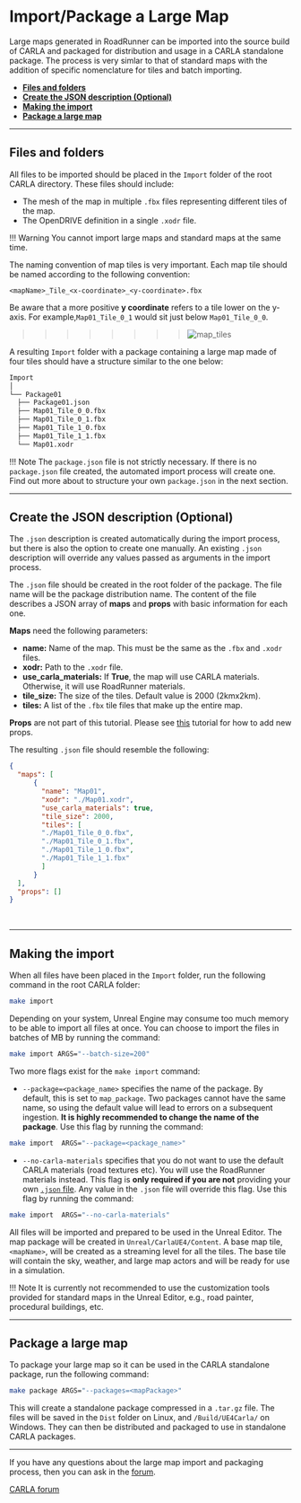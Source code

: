 # Import/Package a Large Map

Large maps generated in RoadRunner can be imported into the source build of CARLA and packaged for distribution and usage in a CARLA standalone package. The process is very simlar to that of standard maps with the addition of specific nomenclature for tiles and batch importing.

- [__Files and folders__](#files-and-folders)
- [__Create the JSON description (Optional)__](#create-the-json-description-optional)
- [__Making the import__](#making-the-import)
- [__Package a large map__](#package-a-large-map)

---

## Files and folders

All files to be imported should be placed in the `Import` folder of the root CARLA directory. These files should include:

- The mesh of the map in multiple `.fbx` files representing different tiles of the map.
- The OpenDRIVE definition in a single `.xodr` file.

!!! Warning
    You cannot import large maps and standard maps at the same time.

The naming convention of map tiles is very important. Each map tile should be named according to the following convention:

```
<mapName>_Tile_<x-coordinate>_<y-coordinate>.fbx
```

Be aware that a more positive __y coordinate__ refers to a tile lower on the y-axis. For example,`Map01_Tile_0_1` would sit just below `Map01_Tile_0_0`. 

>>>>>>>>![map_tiles](../img/map_tiles.png)

A resulting `Import` folder with a package containing a large map made of four tiles should have a structure similar to the one below:

```sh
Import
│
└── Package01
  ├── Package01.json
  ├── Map01_Tile_0_0.fbx
  ├── Map01_Tile_0_1.fbx
  ├── Map01_Tile_1_0.fbx
  ├── Map01_Tile_1_1.fbx
  └── Map01.xodr

```

!!! Note
    The `package.json` file is not strictly necessary. If there is no `package.json` file created, the automated import process will create one. Find out more about to structure your own `package.json` in the next section.

---

## Create the JSON description (Optional)

The `.json` description is created automatically during the import process, but there is also the option to create one manually. An existing `.json` description will override any values passed as arguments in the import process.

The `.json` file should be created in the root folder of the package. The file name will be the package distribution name. The content of the file describes a JSON array of __maps__ and __props__ with basic information for each one.

__Maps__ need the following parameters:

- __name:__ Name of the map. This must be the same as the `.fbx` and `.xodr` files.
- __xodr:__ Path to the `.xodr` file.
- __use_carla_materials:__ If __True__, the map will use CARLA materials. Otherwise, it will use RoadRunner materials.
- __tile_size:__ The size of the tiles. Default value is 2000 (2kmx2km).
- __tiles:__ A list of the `.fbx` tile files that make up the entire map.

__Props__ are not part of this tutorial. Please see [this](tuto_A_add_props.md) tutorial for how to add new props.

The resulting `.json` file should resemble the following:

```json
{
  "maps": [
      {
        "name": "Map01",
        "xodr": "./Map01.xodr",
        "use_carla_materials": true,
        "tile_size": 2000,
        "tiles": [ 
        "./Map01_Tile_0_0.fbx",
        "./Map01_Tile_0_1.fbx",
        "./Map01_Tile_1_0.fbx",
        "./Map01_Tile_1_1.fbx"
        ]
      }
  ],
  "props": []
}
```
</details>
<br>

---

## Making the import

When all files have been placed in the `Import` folder, run the following command in the root CARLA folder:

```sh
make import
```

Depending on your system, Unreal Engine may consume too much memory to be able to import all files at once. You can choose to import the files in batches of MB by running the command:

```sh
make import ARGS="--batch-size=200"
```

Two more flags exist for the `make import` command:

- `--package=<package_name>` specifies the name of the package. By default, this is set to `map_package`. Two packages cannot have the same name, so using the default value will lead to errors on a subsequent ingestion. __It is highly recommended to change the name of the package__. Use this flag by running the command:

```sh
make import  ARGS="--package=<package_name>"
```

- `--no-carla-materials` specifies that you do not want to use the default CARLA materials (road textures etc). You will use the RoadRunner materials instead. This flag is __only required if you are not__ providing your own [`.json` file](tuto_M_manual_map_package.md). Any value in the `.json` file will override this flag. Use this flag by running the command:

```sh
make import  ARGS="--no-carla-materials"
```

All files will be imported and prepared to be used in the Unreal Editor. The map package will be created in `Unreal/CarlaUE4/Content`. A base map tile, `<mapName>`, will be created as a streaming level for all the tiles. The base tile will contain the sky, weather, and large map actors and will be ready for use in a simulation.

!!! Note
    It is currently not recommended to use the customization tools provided for standard maps in the Unreal Editor, e.g., road painter, procedural buildings, etc.

---

## Package a large map

To package your large map so it can be used in the CARLA standalone package, run the following command:

```sh
make package ARGS="--packages=<mapPackage>"
```

This will create a standalone package compressed in a `.tar.gz` file. The files will be saved in the `Dist` folder on Linux, and `/Build/UE4Carla/` on Windows. They can then be distributed and packaged to use in standalone CARLA packages.

---

If you have any questions about the large map import and packaging process, then you can ask in the [forum](http://github.fishros.org/https://github.com/carla-simulator/carla/discussions).

<div class="build-buttons">
<p>
<a href="http://github.fishros.org/https://github.com/carla-simulator/carla/discussions" target="_blank" class="btn btn-neutral" title="Go to the CARLA forum">
CARLA forum</a>
</p>
</div>


